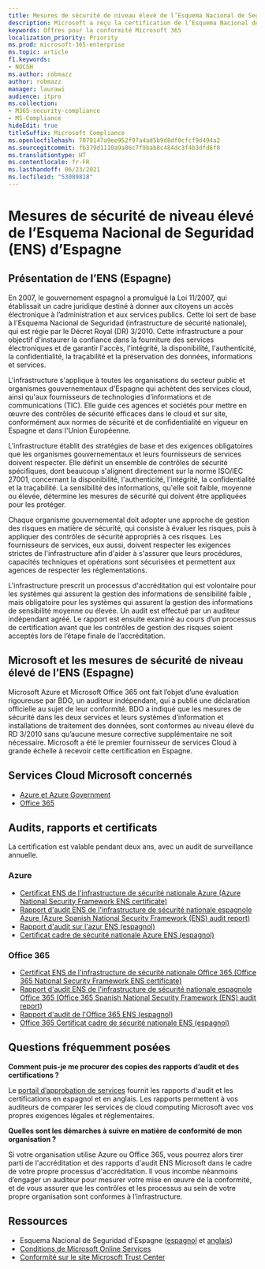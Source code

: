 ```yaml
---
title: Mesures de sécurité de niveau élevé de l’Esquema Nacional de Seguridad (ENS) d’Espagne
description: Microsoft a reçu la certification de l’Esquema Nacional de Seguridad (Infrastructure de Sécurité Nationale) d’Espagne.
keywords: Offres pour la conformité Microsoft 365
localization_priority: Priority
ms.prod: microsoft-365-enterprise
ms.topic: article
f1.keywords:
- NOCSH
ms.author: robmazz
author: robmazz
manager: laurawi
audience: itpro
ms.collection:
- M365-security-compliance
- MS-Compliance
hideEdit: true
titleSuffix: Microsoft Compliance
ms.openlocfilehash: 7079147a9ee952f97a4ad5b9d8df0cfcf9d494a2
ms.sourcegitcommit: fb379d1110a9a86c7f9bab8c484dc3f4b3dfd6f0
ms.translationtype: HT
ms.contentlocale: fr-FR
ms.lasthandoff: 06/23/2021
ms.locfileid: "53089818"
---
```

# <a name="spain-esquema-nacional-de-seguridad-ens-high-level-security-measures"></a>Mesures de sécurité de niveau élevé de l’Esquema Nacional de Seguridad (ENS) d’Espagne

## <a name="spain-ens-overview"></a>Présentation de l’ENS (Espagne)

En 2007, le gouvernement espagnol a promulgué la Loi 11/2007, qui établissait un cadre juridique destiné à donner aux citoyens un accès électronique à l’administration et aux services publics. Cette loi sert de base à l'Esquema Nacional de Seguridad (infrastructure de sécurité nationale), qui est régie par le Décret Royal (DR) 3/2010. Cette infrastructure a pour objectif d'instaurer la confiance dans la fourniture des services électroniques et de garantir l'accès, l'intégrité, la disponibilité, l'authenticité, la confidentialité, la traçabilité et la préservation des données, informations et services.

L'infrastructure s'applique à toutes les organisations du secteur public et organismes gouvernementaux d'Espagne qui achètent des services cloud, ainsi qu'aux fournisseurs de technologies d'informations et de communications (TIC). Elle guide ces agences et sociétés pour mettre en œuvre des contrôles de sécurité efficaces dans le cloud et sur site, conformément aux normes de sécurité et de confidentialité en vigueur en Espagne et dans l'Union Européenne.

L'infrastructure établit des stratégies de base et des exigences obligatoires que les organismes gouvernementaux et leurs fournisseurs de services doivent respecter. Elle définit un ensemble de contrôles de sécurité spécifiques, dont beaucoup s'alignent directement sur la norme ISO/IEC 27001, concernant la disponibilité, l'authenticité, l'intégrité, la confidentialité et la traçabilité. La sensibilité des informations, qu'elle soit faible, moyenne ou élevée, détermine les mesures de sécurité qui doivent être appliquées pour les protéger.

Chaque organisme gouvernemental doit adopter une approche de gestion des risques en matière de sécurité, qui consiste à évaluer les risques, puis à appliquer des contrôles de sécurité appropriés à ces risques. Les fournisseurs de services, eux aussi, doivent respecter les exigences strictes de l'infrastructure afin d'aider à s'assurer que leurs procédures, capacités techniques et opérations sont sécurisées et permettent aux agences de respecter les réglementations.

L'infrastructure prescrit un processus d'accréditation qui est volontaire pour les systèmes qui assurent la gestion des informations de sensibilité faible , mais obligatoire pour les systèmes qui assurent la gestion des informations de sensibilité moyenne ou élevée. Un audit est effectué par un auditeur indépendant agréé. Le rapport est ensuite examiné au cours d’un processus de certification avant que les contrôles de gestion des risques soient acceptés lors de l’étape finale de l’accréditation.

## <a name="microsoft-and-spain-ens-high-level-security-measures"></a>Microsoft et les mesures de sécurité de niveau élevé de l’ENS (Espagne)

Microsoft Azure et Microsoft Office 365 ont fait l’objet d’une évaluation rigoureuse par BDO, un auditeur indépendant, qui a publié une déclaration officielle au sujet de leur conformité. BDO a indiqué que les mesures de sécurité dans les deux services et leurs systèmes d’information et installations de traitement des données, sont conformes au niveau élevé du RD 3/2010 sans qu’aucune mesure corrective supplémentaire ne soit nécessaire. Microsoft a été le premier fournisseur de services Cloud à grande échelle à recevoir cette certification en Espagne.

## <a name="microsoft-in-scope-cloud-services"></a>Services Cloud Microsoft concernés

- [Azure et Azure Government](https://aka.ms/AzureCompliance)
- [Office 365](https://go.microsoft.com/fwlink/p/?LinkID=2077751)

## <a name="audits-reports-and-certificates"></a>Audits, rapports et certificats

La certification est valable pendant deux ans, avec un audit de surveillance annuelle.

### <a name="azure"></a>Azure

- [Certificat ENS de l'infrastructure de sécurité nationale Azure (Azure National Security Framework ENS certificate)](https://aka.ms/AzureNationalSecurityFrameworkENSCertificate)
- [Rapport d'audit ENS de l'infrastructure de sécurité nationale espagnole Azure (Azure Spanish National Security Framework (ENS) audit report)](https://aka.ms/AzureNationalSecurityFrameworkAuditReport)
- [Rapport d'audit sur l'azur ENS (espagnol)](https://aka.ms/AzureInformeAuditoriaENS)
- [Certificat cadre de sécurité nationale Azure ENS (espagnol)](https://aka.ms/AzureNationalSecurityFrameworkCertificadoENS)

### <a name="office-365"></a>Office 365

- [Certificat ENS de l'infrastructure de sécurité nationale Office 365 (Office 365 National Security Framework ENS certificate)](https://aka.ms/Office365NationalSecurityFrameworkENSCertificate)
- [Rapport d'audit ENS de l'infrastructure de sécurité nationale espagnole Office 365 (Office 365 Spanish National Security Framework (ENS) audit report)](https://aka.ms/Office365NationalSecurityFrameworkAuditReport)
- [Rapport d'audit de l'Office 365 ENS (espagnol)](https://aka.ms/Office365InformeAuditoriaENS)
- [Office 365 Certificat cadre de sécurité nationale ENS (espagnol)](https://aka.ms/Office365NationalSecurityFrameworkCertificadoENS)

## <a name="frequently-asked-questions"></a>Questions fréquemment posées

**Comment puis-je me procurer des copies des rapports d’audit et des certifications ?**

Le [portail d’approbation de services](https://aka.ms/stphelp) fournit les rapports d'audit et les certifications en espagnol et en anglais. Les rapports permettent à vos auditeurs de comparer les services de cloud computing Microsoft avec vos propres exigences légales et réglementaires.

**Quelles sont les démarches à suivre en matière de conformité de mon organisation ?**

Si votre organisation utilise Azure ou Office 365, vous pourrez alors tirer parti de l'accréditation et des rapports d'audit ENS Microsoft dans le cadre de votre propre processus d'accréditation. Il vous incombe néanmoins d’engager un auditeur pour mesurer votre mise en œuvre de la conformité, et de vous assurer que les contrôles et les processus au sein de votre propre organisation sont conformes à l’infrastructure.

## <a name="resources"></a>Ressources

- Esquema Nacional de Seguridad d'Espagne ([espagnol](https://administracionelectronica.gob.es/pae_Home/pae_Estrategias/pae_Seguridad_Inicio/pae_Esquema_Nacional_de_Seguridad.html?idioma=sp#.Vwxp82mcGM8) et [anglais](https://administracionelectronica.gob.es/pae_Home/pae_Estrategias/pae_Seguridad_Inicio/pae_Esquema_Nacional_de_Seguridad.html?idioma=en#.VwvcgmmcGM9))
- [Conditions de Microsoft Online Services](https://aka.ms/Online-Services-Terms)
- [Conformité sur le site Microsoft Trust Center](https://www.microsoft.com/trust-center/compliance/compliance-overview)
